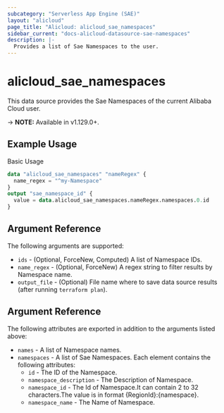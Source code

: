 ```yaml
---
subcategory: "Serverless App Engine (SAE)"
layout: "alicloud"
page_title: "Alicloud: alicloud_sae_namespaces"
sidebar_current: "docs-alicloud-datasource-sae-namespaces"
description: |-
  Provides a list of Sae Namespaces to the user.
---
```


# alicloud\_sae\_namespaces

This data source provides the Sae Namespaces of the current Alibaba Cloud user.

-> **NOTE:** Available in v1.129.0+.

## Example Usage

Basic Usage

```terraform
data "alicloud_sae_namespaces" "nameRegex" {
  name_regex = "^my-Namespace"
}
output "sae_namespace_id" {
  value = data.alicloud_sae_namespaces.nameRegex.namespaces.0.id
}

```

## Argument Reference

The following arguments are supported:

* `ids` - (Optional, ForceNew, Computed)  A list of Namespace IDs.
* `name_regex` - (Optional, ForceNew) A regex string to filter results by Namespace name.
* `output_file` - (Optional) File name where to save data source results (after running `terraform plan`).

## Argument Reference

The following attributes are exported in addition to the arguments listed above:

* `names` - A list of Namespace names.
* `namespaces` - A list of Sae Namespaces. Each element contains the following attributes:
	* `id` - The ID of the Namespace.
	* `namespace_description` - The Description of Namespace.
	* `namespace_id` - The Id of Namespace.It can contain 2 to 32 characters.The value is in format {RegionId}:{namespace}.
	* `namespace_name` - The Name of Namespace.
